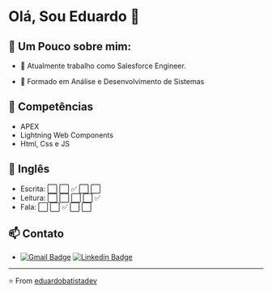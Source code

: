 # Olá, Sou Eduardo 👋

## 🧐 Um Pouco sobre mim:

- 🔭 Atualmente trabalho como Salesforce Engineer.

- 🌱 Formado em Análise e Desenvolvimento de Sistemas

## :muscle: Competências
- APEX
- Lightning Web Components
- Html, Css e JS

## :flags: Inglês
- Escrita: :white_large_square: :white_large_square: :white_check_mark: :white_large_square: :white_large_square:
- Leitura: :white_large_square: :white_large_square: :white_large_square: :white_large_square: :white_check_mark:
- Fala:   :white_large_square: :white_large_square: :white_check_mark: :white_large_square: :white_large_square:

## 📫 Contato
- [![Gmail Badge](https://img.shields.io/badge/-eduardobatistadev@gmail.com-c14438?style=flat-square&logo=Gmail&logoColor=white&link=mailto:eduardobatistadev@gmail.com)](mailto:eduardobatistadev@gmail.com) [![Linkedin Badge](https://img.shields.io/badge/-eduardodev-blue?style=flat-square&logo=Linkedin&logoColor=white&link=https://www.linkedin.com/in/deveduardo/)](https://www.linkedin.com/in/deveduardo/)

---

⭐️ From [eduardobatistadev](https://github.com/eduardobatistadev)
